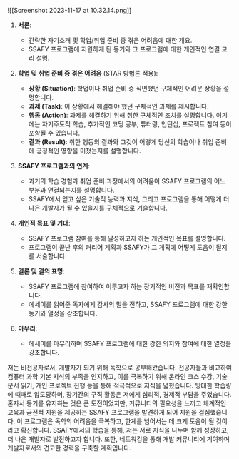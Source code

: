 ![[Screenshot 2023-11-17 at 10.32.14.png]]
1. **서론**:
   - 간략한 자기소개 및 학업/취업 준비 중 겪은 어려움에 대한 개요.
   - SSAFY 프로그램에 지원하게 된 동기와 그 프로그램에 대한 개인적인 연결 고리 설명.

2. **학업 및 취업 준비 중 겪은 어려움** (STAR 방법론 적용):
   - **상황 (Situation)**: 학업이나 취업 준비 중 직면했던 구체적인 어려운 상황을 설명합니다.
   - **과제 (Task)**: 이 상황에서 해결해야 했던 구체적인 과제를 제시합니다.
   - **행동 (Action)**: 과제를 해결하기 위해 취한 구체적인 조치를 설명합니다. 여기에는 자기주도적 학습, 추가적인 코딩 공부, 튜터링, 인턴십, 프로젝트 참여 등이 포함될 수 있습니다.
   - **결과 (Result)**: 취한 행동의 결과와 그것이 어떻게 당신의 학습이나 취업 준비에 긍정적인 영향을 미쳤는지를 설명합니다.

3. **SSAFY 프로그램과의 연계**:
   - 과거의 학습 경험과 취업 준비 과정에서의 어려움이 SSAFY 프로그램의 어느 부분과 연결되는지를 설명합니다.
   - SSAFY에서 얻고 싶은 기술적 능력과 지식, 그리고 프로그램을 통해 어떻게 더 나은 개발자가 될 수 있을지를 구체적으로 기술합니다.

4. **개인적 목표 및 기대**:
   - SSAFY 프로그램 참여를 통해 달성하고자 하는 개인적인 목표를 설명합니다.
   - 프로그램이 끝난 후의 커리어 계획과 SSAFY가 그 계획에 어떻게 도움이 될지를 서술합니다.

5. **결론 및 결의 표명**:
   - SSAFY 프로그램에 참여하여 이루고자 하는 장기적인 비전과 목표를 재확인합니다.
   - 에세이를 읽어준 독자에게 감사의 말을 전하고, SSAFY 프로그램에 대한 강한 동기와 열정을 강조합니다.

1. **마무리**:
   - 에세이를 마무리하며 SSAFY 프로그램에 대한 강한 의지와 참여에 대한 열정을 강조합니다.



저는 비전공자로서, 개발자가 되기 위해 독학으로 공부해왔습니다. 전공자들과 비교하여 컴퓨터 과학 기본 지식의 부족을 인지하고, 이를 극복하기 위해 온라인 코스 수강, 기술 문서 읽기, 개인 프로젝트 진행 등을 통해 적극적으로 지식을 넓혔습니다. 방대한 학습량에 때때로 압도당하며, 장기간의 구직 활동은 저에게 심리적, 경제적 부담을 주었습니다. 혼자서 동기를 유지하는 것은 큰 도전이었지만, 커뮤니티의 필요성을 느끼고 체계적인 교육과 금전적 지원을 제공하는 SSAFY 프로그램을 발견하게 되어 지원을 결심했습니다. 이 프로그램은 독학의 어려움을 극복하고, 한계를 넘어서는 데 크게 도움이 될 것이라고 확신합니다. SSAFY에서의 학습을 통해, 저는 서로 지식을 나누며 함께 성장하고, 더 나은 개발자로 발전하고자 합니다. 또한, 네트워킹을 통해 개발 커뮤니티에 기여하며 개발자로서의 견고한 경력을 구축할 계획입니다.